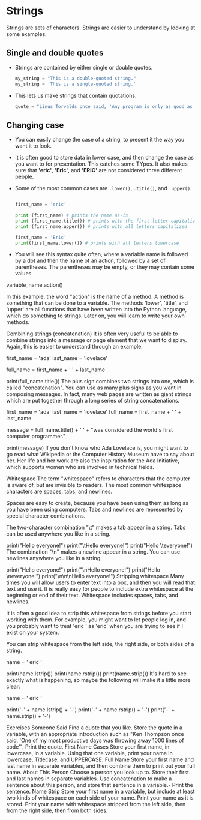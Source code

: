 # Strings

Strings are sets of characters. Strings are easier to understand by looking at some examples.

## Single and double quotes

- Strings are contained by either single or double quotes.

  ```python
  my_string = "This is a double-quoted string."
  my_string = 'This is a single-quoted string.'
  ```

- This lets us make strings that contain quotations.

  ```python
  quote = "Linus Torvalds once said, 'Any program is only as good as it is useful.'"
  ```

## Changing case

- You can easily change the case of a string, to present it the way you want it to look.

- It is often good to store data in lower case, and then change the case as you want to for presentation. This catches some TYpos. It also makes sure that **'eric'**, **'Eric'**, and **'ERIC'** are not considered three different people.

- Some of the most common cases are `.lower()`, `.title()`, and `.upper()`.

  ```python
  
  first_name = 'eric'

  print (first_name) # prints the name as-is
  print (first_name.title()) # prints with the first letter capitalized
  print (first_name.upper()) # prints with all letters capitalized

  first_name = 'Eric'
  print(first_name.lower()) # prints with all letters lowercase
  
  ```

- You will see this syntax quite often, where a variable name is followed by a dot and then the name of an action, followed by a set of parentheses. The parentheses may be empty, or they may contain some values.

variable_name.action()

In this example, the word "action" is the name of a method. A method is something that can be done to a variable. The methods 'lower', 'title', and 'upper' are all functions that have been written into the Python language, which do something to strings. Later on, you will learn to write your own methods.

Combining strings (concatenation)
It is often very useful to be able to combine strings into a message or page element that we want to display. Again, this is easier to understand through an example.

first_name = 'ada'
last_name = 'lovelace'

full_name = first_name + ' ' + last_name

print(full_name.title())
The plus sign combines two strings into one, which is called "concatenation". You can use as many plus signs as you want in composing messages. In fact, many web pages are written as giant strings which are put together through a long series of string concatenations.

first_name = 'ada'
last_name = 'lovelace'
full_name = first_name + ' ' + last_name

message = full_name.title() + ' ' + "was considered the world's first computer programmer."

print(message)
If you don't know who Ada Lovelace is, you might want to go read what Wikipedia or the Computer History Museum have to say about her. Her life and her work are also the inspiration for the Ada Initiative, which supports women who are involved in technical fields.

Whitespace
The term "whitespace" refers to characters that the computer is aware of, but are invisible to readers. The most common whitespace characters are spaces, tabs, and newlines.

Spaces are easy to create, because you have been using them as long as you have been using computers. Tabs and newlines are represented by special character combinations.

The two-character combination "\t" makes a tab appear in a string. Tabs can be used anywhere you like in a string.

print("Hello everyone!")
print("\tHello everyone!")
print("Hello \teveryone!")
The combination "\n" makes a newline appear in a string. You can use newlines anywhere you like in a string.

print("Hello everyone!")
print("\nHello everyone!")
print("Hello \neveryone!")
print("\n\n\nHello everyone!")
Stripping whitespace
Many times you will allow users to enter text into a box, and then you will read that text and use it. It is really easy for people to include extra whitespace at the beginning or end of their text. Whitespace includes spaces, tabs, and newlines.

It is often a good idea to strip this whitespace from strings before you start working with them. For example, you might want to let people log in, and you probably want to treat 'eric ' as 'eric' when you are trying to see if I exist on your system.

You can strip whitespace from the left side, the right side, or both sides of a string.

name = ' eric '

print(name.lstrip())
print(name.rstrip())
print(name.strip())
It's hard to see exactly what is happening, so maybe the following will make it a little more clear:

name = ' eric '

print('-' + name.lstrip() + '-')
print('-' + name.rstrip() + '-')
print('-' + name.strip() + '-')

Exercises
Someone Said
Find a quote that you like. Store the quote in a variable, with an appropriate introduction such as "Ken Thompson once said, 'One of my most productive days was throwing away 1000 lines of code'". Print the quote.
First Name Cases
Store your first name, in lowercase, in a variable.
Using that one variable, print your name in lowercase, Titlecase, and UPPERCASE.
Full Name
Store your first name and last name in separate variables, and then combine them to print out your full name.
About This Person
Choose a person you look up to. Store their first and last names in separate variables.
Use concatenation to make a sentence about this person, and store that sentence in a variable.-
Print the sentence.
Name Strip
Store your first name in a variable, but include at least two kinds of whitespace on each side of your name.
Print your name as it is stored.
Print your name with whitespace stripped from the left side, then from the right side, then from both sides.
